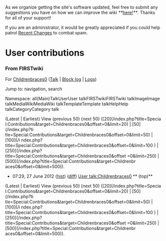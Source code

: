 As we organize getting the site's software updated, feel free to submit any
suggestions you have on how we can improve the wiki
_**_[here!](/index.php/User:Hallry/Suggestions "User:Hallry/Suggestions"
)_**_. Thanks for all of your support!

If you are an administrator, it would be greatly appreciated if you could help
patrol [Recent Changes](/index.php/Special:Recentchanges
"Special:Recentchanges" ) to combat spam.

# User contributions

### From FIRSTwiki

For [Childrenbraces0](/index.php?title=User:Childrenbraces0&action=edit
"User:Childrenbraces0" ) ([Talk](/index.php/User_talk:Childrenbraces0 "User
talk:Childrenbraces0" ) | [Block
log](/index.php?title=Special:Log&type=block&page=User:Childrenbraces0
"Special:Log" ) | [Logs](/index.php?title=Special:Log&user=Childrenbraces0
"Special:Log" ))

Jump to: navigation, search

Namespace:  all(Main)TalkUserUser talkFIRSTwikiFIRSTwiki talkImageImage
talkMediaWikiMediaWiki talkTemplateTemplate talkHelpHelp talkCategoryCategory
talk

(Latest | Earliest) View (previous 50) (next 50) ([20](/index.php?title=Specia
l:Contributions&target=Childrenbraces0&offset=0&limit=20) | [50](/index.php?ti
tle=Special:Contributions&target=Childrenbraces0&offset=0&limit=50) | [100](/i
ndex.php?title=Special:Contributions&target=Childrenbraces0&offset=0&limit=100
) | [250](/index.php?title=Special:Contributions&target=Childrenbraces0&offset
=0&limit=250) | [500](/index.php?title=Special:Contributions&target=Childrenbr
aces0&offset=0&limit=500)).

  * 07:29, 27 June 2012 ([hist](/index.php?title=User_talk:Childrenbraces0&action=history "User talk:Childrenbraces0" )) ([diff](/index.php?title=User_talk:Childrenbraces0&diff=prev&oldid=172305 "User talk:Childrenbraces0" )) [User talk:Childrenbraces0](/index.php/User_talk:Childrenbraces0 "User talk:Childrenbraces0" ) ** (top)**

(Latest | Earliest) View (previous 50) (next 50) ([20](/index.php?title=Specia
l:Contributions&target=Childrenbraces0&offset=0&limit=20) | [50](/index.php?ti
tle=Special:Contributions&target=Childrenbraces0&offset=0&limit=50) | [100](/i
ndex.php?title=Special:Contributions&target=Childrenbraces0&offset=0&limit=100
) | [250](/index.php?title=Special:Contributions&target=Childrenbraces0&offset
=0&limit=250) | [500](/index.php?title=Special:Contributions&target=Childrenbr
aces0&offset=0&limit=500)).

